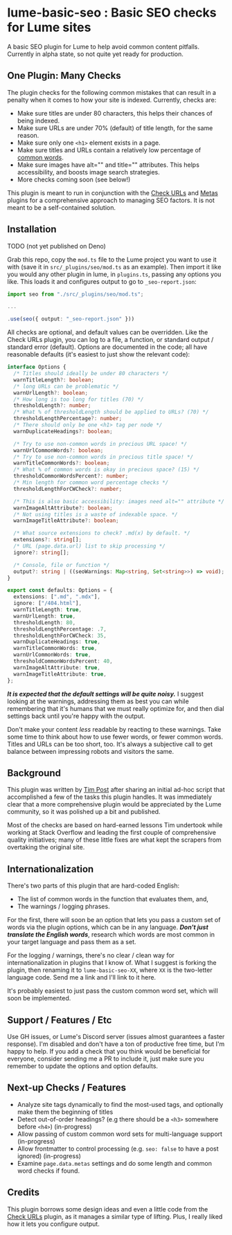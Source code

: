 # lume-basic-seo : Basic SEO checks for Lume sites

A basic SEO plugin for Lume to help avoid common content pitfalls. Currently in
alpha state, so not quite yet ready for production.

## One Plugin: Many Checks

The plugin checks for the following common mistakes that can result in a penalty
when it comes to how your site is indexed. Currently, checks are:

- Make sure titles are under 80 characters, this helps their chances of being
  indexed.
- Make sure URLs are under 70% (default) of title length, for the same reason.
- Make sure only one `<h1>` element exists in a page.
- Make sure titles and URLs contain a relatively low percentage of
  [common words][1].
- Make sure images have alt="" and title="" attributes. This helps
  accessibility, and boosts image search strategies.
- More checks coming soon (see below!)

This plugin is meant to run in conjunction with the [Check URLs][2] and
[Metas][3] plugins for a comprehensive approach to managing SEO factors. It is
not meant to be a self-contained solution.

## Installation

TODO (not yet published on Deno)

Grab this repo, copy the `mod.ts` file to the Lume project you want to use it
with (save it in `src/_plugins/seo/mod.ts` as an example). Then import it like
you would any other plugin in lume, in `plugins.ts`, passing any options you
like. This loads it and configures output to go to `_seo-report.json`:

```ts
import seo from "./src/_plugins/seo/mod.ts";

...

.use(seo({ output: "_seo-report.json" }))
```

All checks are optional, and default values can be overridden. Like the Check
URLs plugin, you can log to a file, a function, or standard output / standard
error (default). Options are documented in the code; all have reasonable
defaults (it's easiest to just show the relevant code):

```ts
interface Options {
  /* Titles should ideally be under 80 characters */
  warnTitleLength?: boolean;
  /* long URLs can be problematic */
  warnUrlLength?: boolean;
  /* How long is too long for titles (70) */
  thresholdLength?: number;
  /* What % of thresholdLength should be applied to URLs? (70) */
  thresholdLengthPercentage?: number;
  /* There should only be one <h1> tag per node */
  warnDuplicateHeadings?: boolean;

  /* Try to use non-common words in precious URL space! */
  warnUrlCommonWords?: boolean;
  /* Try to use non-common words in precious title space! */
  warnTitleCommonWords?: boolean;
  /* What % of common words is okay in precious space? (15) */
  thresholdCommonWordsPercent?: number;
  /* Min length for common word percentage checks */
  thresholdLengthForCWCheck?: number;

  /* This is also basic accessibility: images need alt="" attribute */
  warnImageAltAttribute?: boolean;
  /* Not using titles is a waste of indexable space. */
  warnImageTitleAttribute?: boolean;

  /* What source extensions to check? .md(x) by default. */
  extensions?: string[];
  /* URL (page.data.url) list to skip processing */
  ignore?: string[];

  /* Console, file or function */
  output?: string | ((seoWarnings: Map<string, Set<string>>) => void);
}

export const defaults: Options = {
  extensions: [".md", ".mdx"],
  ignore: ["/404.html"],
  warnTitleLength: true,
  warnUrlLength: true,
  thresholdLength: 80,
  thresholdLengthPercentage: .7,
  thresholdLengthForCWCheck: 35,
  warnDuplicateHeadings: true,
  warnTitleCommonWords: true,
  warnUrlCommonWords: true,
  thresholdCommonWordsPercent: 40,
  warnImageAltAttribute: true,
  warnImageTitleAttribute: true,
};
```

_**It is expected that the default settings will be quite noisy.**_ I suggest
looking at the warnings, addressing them as best you can while remembering that
it's humans that we must really optimize for, and then dial settings back until
you're happy with the output.

Don't make your content _less_ readable by reacting to these warnings. Take some
time to think about how to use fewer words, or fewer common words. Titles and
URLs can be too short, too. It's always a subjective call to get balance between
impressing robots and visitors the same.

## Background

This plugin was written by [Tim Post][4] after sharing an initial ad-hoc script
that accomplished a few of the tasks this plugin handles. It was immediately
clear that a more comprehensive plugin would be appreciated by the Lume
community, so it was polished up a bit and published.

Most of the checks are based on hard-earned lessons Tim undertook while working
at Stack Overflow and leading the first couple of comprehensive quality
initiatives; many of these little fixes are what kept the scrapers from
overtaking the original site.

## Internationalization

There's two parts of this plugin that are hard-coded English:

- The list of common words in the function that evaluates them, and,
- The warnings / logging phrases.

For the first, there will soon be an option that lets you pass a custom set of
words via the plugin options, which can be in any language. _**Don't just
translate the English words**_, research which words are most common in your
target language and pass them as a set.

For the logging / warnings, there's no clear / clean way for
internationalization in plugins that I know of. What I suggest is forking the
plugin, then renaming it to `lume-basic-seo-XX`, where `XX` is the two-letter
language code. Send me a link and I'll link to it here.

It's probably easiest to just pass the custom common word set, which will soon
be implemented.

## Support / Features / Etc

Use GH issues, or Lume's Discord server (issues almost guarantees a faster
response). I'm disabled and don't have a ton of productive free time, but I'm
happy to help. If you add a check that you think would be beneficial for
everyone, consider sending me a PR to include it, just make sure you remember to
update the options and option defaults.

## Next-up Checks / Features

- Analyze site tags dynamically to find the most-used tags, and optionally make
  them the beginning of titles
- Detect out-of-order headings? (e.g there should be a `<h3>` somewhere before
  `<h4>`) (in-progress)
- Allow passing of custom common word sets for multi-language support
  (in-progress)
- Allow frontmatter to control processing (e.g. `seo: false` to have a post
  ignored) (in-progress)
- Examine `page.data.metas` settings and do some length and common word checks
  if found.

## Credits

This plugin borrows some design ideas and even a little code from the
[Check URLs][2] plugin, as it manages a similar type of lifting. Plus, I really
liked how it lets you configure output.

[1]: https://en.wikipedia.org/wiki/Most_common_words_in_English
[2]: https://lume.land/plugins/check_urls/
[3]: https://lume.land/plugins/metas/
[4]: https://timthepost.deno.dev
